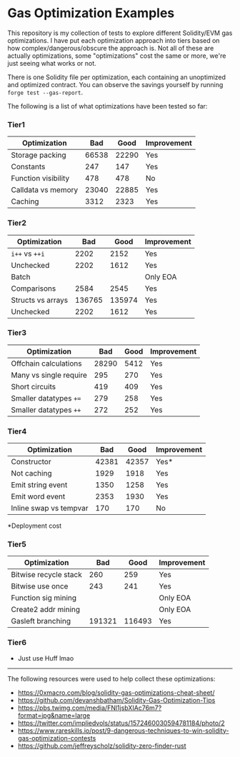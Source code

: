 # Gas Optimization Examples

This repository is my collection of tests to explore different Solidity/EVM gas optimizations.
I have put each optimization approach into tiers based on how complex/dangerous/obscure the approach is.
Not all of these are actually optimizations, some "optimizations" cost the same or more, we're just seeing what works or not.

There is one Solidity file per optimization, each containing an unoptimized and optimized contract. You can observe the savings yourself by running `forge test --gas-report`.

The following is a list of what optimizations have been tested so far:

### Tier1

| Optimization        | Bad   | Good  | Improvement |
|---------------------|-------|-------|-------------|
| Storage packing     | 66538 | 22290 | Yes         |
| Constants           | 247   | 147   | Yes         |
| Function visibility | 478   | 478   | No          |
| Calldata vs memory  | 23040 | 22885 | Yes         |
| Caching             | 3312  | 2323  | Yes         |

### Tier2

| Optimization       | Bad    | Good   | Improvement |
|--------------------|--------|--------|-------------|
| `i++` vs `++i`     | 2202   | 2152   | Yes         |
| Unchecked          | 2202   | 1612   | Yes         |
| Batch              |        |        | Only EOA    |
| Comparisons        | 2584   | 2545   | Yes         |
| Structs vs arrays  | 136765 | 135974 | Yes         |
| Unchecked          | 2202   | 1612   | Yes         |

### Tier3

| Optimization           | Bad    | Good   | Improvement |
|------------------------|--------|--------|-------------|
| Offchain calculations  | 28290  | 5412   | Yes         |
| Many vs single require | 295    | 270    | Yes         |
| Short circuits         | 419    | 409    | Yes         |
| Smaller datatypes `+=` | 279    | 258    | Yes         |
| Smaller datatypes `++` | 272    | 252    | Yes         |

### Tier4

| Optimization           | Bad    | Good   | Improvement |
|------------------------|--------|--------|-------------|
| Constructor            | 42381  | 42357  | Yes*        |
| Not caching            | 1929   | 1918   | Yes         |
| Emit string event      | 1350   | 1258   | Yes         |
| Emit word event        | 2353   | 1930   | Yes         |
| Inline swap vs tempvar | 170    | 170    | No          |

\*Deployment cost

### Tier5

| Optimization          | Bad     | Good    | Improvement |
|-----------------------|---------|---------|-------------|
| Bitwise recycle stack | 260     | 259     | Yes         |
| Bitwise use once      | 243     | 241     | Yes         |
| Function sig mining   |         |         | Only EOA    |
| Create2 addr mining   |         |         | Only EOA    |
| Gasleft branching     | 191321  | 116493  | Yes         |

### Tier6

- Just use Huff lmao

---

The following resources were used to help collect these optimizations:
- https://0xmacro.com/blog/solidity-gas-optimizations-cheat-sheet/    
- https://github.com/devanshbatham/Solidity-Gas-Optimization-Tips     
- https://pbs.twimg.com/media/FNl1jsbXIAc76m7?format=jpg&name=large    
- https://twitter.com/impliedvols/status/1572460030594781184/photo/2    
- https://www.rareskills.io/post/9-dangerous-techniques-to-win-solidity-gas-optimization-contests    
- https://github.com/jeffreyscholz/solidity-zero-finder-rust  
